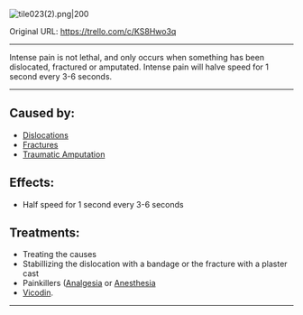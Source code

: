 ![tile023(2).png\|200](/Symptoms/Intense%20Pain%20-%20Attachments/6718845db30472d958dd7b01.png)

Original URL: https://trello.com/c/KS8Hwo3q

---

Intense pain is not lethal, and only occurs when something has been dislocated, fractured or amputated. Intense pain will halve speed for 1 second every 3-6 seconds.

---

## Caused by:

- [Dislocations](../Bones/Dislocations.md)
- [Fractures](../Bones/Fractures.md)
- [Traumatic Amputation](../Extremities/Traumatic%20Amputation.md)

## Effects:

- Half speed for 1 second every 3-6 seconds

## Treatments:

- Treating the causes
- Stabillizing the dislocation with a bandage or the fracture with a plaster cast
- Painkillers ([Analgesia](../Torso/Analgesia.md) or [Anesthesia](../Torso/Anesthesia.md)
- [Vicodin](https://i.pinimg.com/736x/6c/ab/cc/6cabccf7f0ebb599cb4fd1dd783877dd.jpg "‌").

---

